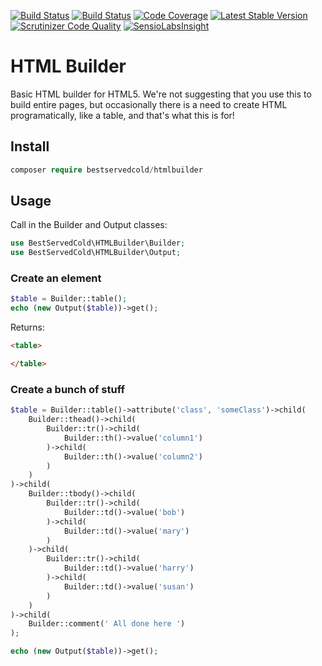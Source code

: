 [![Build Status](https://travis-ci.org/nark3d/HTMLBuilder.svg?branch=master)](https://travis-ci.org/nark3d/HTMLBuilder)
[![Build Status](https://scrutinizer-ci.com/g/nark3d/HTMLBuilder/badges/build.png?b=master)](https://scrutinizer-ci.com/g/nark3d/HTMLBuilder/build-status/master)
[![Code Coverage](https://scrutinizer-ci.com/g/nark3d/HTMLBuilder/badges/coverage.png?b=master)](https://scrutinizer-ci.com/g/nark3d/HTMLBuilder/?branch=master)
[![Latest Stable Version](https://img.shields.io/packagist/v/best-served-cold/htmlbuilder.svg)](https://packagist.org/packages/best-served-cold/htmlbuilder)
[![Scrutinizer Code Quality](https://scrutinizer-ci.com/g/nark3d/HTMLBuilder/badges/quality-score.png?b=master)](https://scrutinizer-ci.com/g/nark3d/HTMLBuilder/?branch=master)
[![SensioLabsInsight](https://insight.sensiolabs.com/projects/b8e2173f-3fe1-4fd5-99c2-547d3b33aef6/mini.png)](https://insight.sensiolabs.com/projects/b8e2173f-3fe1-4fd5-99c2-547d3b33aef6)


# HTML Builder

Basic HTML builder for HTML5.  We're not suggesting that you use this to build entire pages, but occasionally there is a need to create HTML programatically, like a table, and that's what this is for!

## Install

```php
composer require bestservedcold/htmlbuilder
```

## Usage

Call in the Builder and Output classes:

```php
use BestServedCold\HTMLBuilder\Builder;
use BestServedCold\HTMLBuilder\Output;

```

### Create an element

```php 
$table = Builder::table();
echo (new Output($table))->get(); 

```
Returns:
```html
<table>

</table>

```

### Create a bunch of stuff
```php
$table = Builder::table()->attribute('class', 'someClass')->child(
    Builder::thead()->child(
        Builder::tr()->child(
            Builder::th()->value('column1')
        )->child(
            Builder::th()->value('column2')
        )
    )
)->child(
    Builder::tbody()->child(
        Builder::tr()->child(
            Builder::td()->value('bob')
        )->child(
            Builder::td()->value('mary')
        )
    )->child(
        Builder::tr()->child(
            Builder::td()->value('harry')
        )->child(
            Builder::td()->value('susan')
        )
    )
)->child(
    Builder::comment(' All done here ')
);

echo (new Output($table))->get();

```
